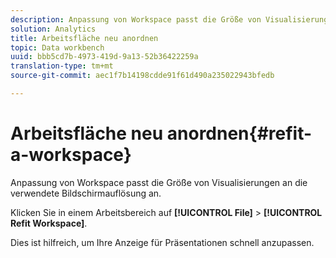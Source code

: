 ```yaml
---
description: Anpassung von Workspace passt die Größe von Visualisierungen an die verwendete Bildschirmauflösung an.
solution: Analytics
title: Arbeitsfläche neu anordnen
topic: Data workbench
uuid: bbb5cd7b-4973-419d-9a13-52b36422259a
translation-type: tm+mt
source-git-commit: aec1f7b14198cdde91f61d490a235022943bfedb

---
```



# Arbeitsfläche neu anordnen{#refit-a-workspace}

Anpassung von Workspace passt die Größe von Visualisierungen an die verwendete Bildschirmauflösung an.

Klicken Sie in einem Arbeitsbereich auf **[!UICONTROL File]** > **[!UICONTROL Refit Workspace]**.

Dies ist hilfreich, um Ihre Anzeige für Präsentationen schnell anzupassen.
